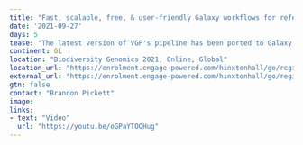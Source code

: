 ```yaml
---
title: "Fast, scalable, free, & user-friendly Galaxy workflows for reference genome assembly"
date: '2021-09-27'
days: 5
tease: "The latest version of VGP's pipeline has been ported to Galaxy."
continent: GL
location: "Biodiversity Genomics 2021, Online, Global"
location_url: "https://enrolment.engage-powered.com/hinxtonhall/go/register.aspx"
external_url: "https://enrolment.engage-powered.com/hinxtonhall/go/register.aspx"
gtn: false
contact: "Brandon Pickett"
image: 
links:
- text: "Video"
  url: "https://youtu.be/oGPaYTOOHug"
---
```

